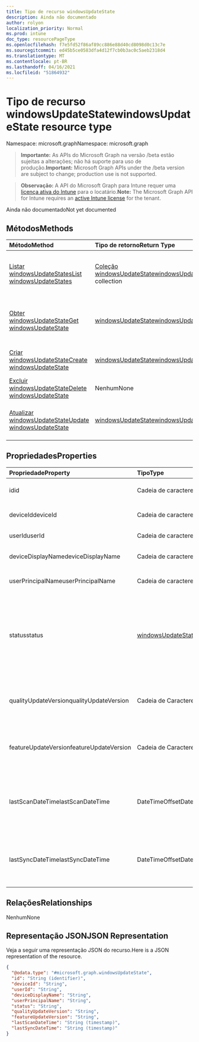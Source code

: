 ```yaml
---
title: Tipo de recurso windowsUpdateState
description: Ainda não documentado
author: rolyon
localization_priority: Normal
ms.prod: intune
doc_type: resourcePageType
ms.openlocfilehash: f7e5fd52f86af89cc886e88d40cd8098d0c13c7e
ms.sourcegitcommit: ed45b5ce0583dfa4d12f7cb0b3ac0c5aeb2318d4
ms.translationtype: MT
ms.contentlocale: pt-BR
ms.lasthandoff: 04/16/2021
ms.locfileid: "51864932"
---
```

# <a name="windowsupdatestate-resource-type"></a><span data-ttu-id="7725f-103">Tipo de recurso windowsUpdateState</span><span class="sxs-lookup"><span data-stu-id="7725f-103">windowsUpdateState resource type</span></span>

<span data-ttu-id="7725f-104">Namespace: microsoft.graph</span><span class="sxs-lookup"><span data-stu-id="7725f-104">Namespace: microsoft.graph</span></span>

> <span data-ttu-id="7725f-105">**Importante:** As APIs do Microsoft Graph na versão /beta estão sujeitas a alterações; não há suporte para uso de produção.</span><span class="sxs-lookup"><span data-stu-id="7725f-105">**Important:** Microsoft Graph APIs under the /beta version are subject to change; production use is not supported.</span></span>

> <span data-ttu-id="7725f-106">**Observação:** A API do Microsoft Graph para Intune requer uma [licença ativa do Intune](https://go.microsoft.com/fwlink/?linkid=839381) para o locatário.</span><span class="sxs-lookup"><span data-stu-id="7725f-106">**Note:** The Microsoft Graph API for Intune requires an [active Intune license](https://go.microsoft.com/fwlink/?linkid=839381) for the tenant.</span></span>

<span data-ttu-id="7725f-107">Ainda não documentado</span><span class="sxs-lookup"><span data-stu-id="7725f-107">Not yet documented</span></span>

## <a name="methods"></a><span data-ttu-id="7725f-108">Métodos</span><span class="sxs-lookup"><span data-stu-id="7725f-108">Methods</span></span>
|<span data-ttu-id="7725f-109">Método</span><span class="sxs-lookup"><span data-stu-id="7725f-109">Method</span></span>|<span data-ttu-id="7725f-110">Tipo de retorno</span><span class="sxs-lookup"><span data-stu-id="7725f-110">Return Type</span></span>|<span data-ttu-id="7725f-111">Descrição</span><span class="sxs-lookup"><span data-stu-id="7725f-111">Description</span></span>|
|:---|:---|:---|
|[<span data-ttu-id="7725f-112">Listar windowsUpdateStates</span><span class="sxs-lookup"><span data-stu-id="7725f-112">List windowsUpdateStates</span></span>](../api/intune-shared-windowsupdatestate-list.md)|<span data-ttu-id="7725f-113">[Coleção windowsUpdateState](../resources/intune-shared-windowsupdatestate.md)</span><span class="sxs-lookup"><span data-stu-id="7725f-113">[windowsUpdateState](../resources/intune-shared-windowsupdatestate.md) collection</span></span>|<span data-ttu-id="7725f-114">Listar propriedades e relações dos [objetos windowsUpdateState.](../resources/intune-shared-windowsupdatestate.md)</span><span class="sxs-lookup"><span data-stu-id="7725f-114">List properties and relationships of the [windowsUpdateState](../resources/intune-shared-windowsupdatestate.md) objects.</span></span>|
|[<span data-ttu-id="7725f-115">Obter windowsUpdateState</span><span class="sxs-lookup"><span data-stu-id="7725f-115">Get windowsUpdateState</span></span>](../api/intune-shared-windowsupdatestate-get.md)|[<span data-ttu-id="7725f-116">windowsUpdateState</span><span class="sxs-lookup"><span data-stu-id="7725f-116">windowsUpdateState</span></span>](../resources/intune-shared-windowsupdatestate.md)|<span data-ttu-id="7725f-117">Ler propriedades e relações do [objeto windowsUpdateState.](../resources/intune-shared-windowsupdatestate.md)</span><span class="sxs-lookup"><span data-stu-id="7725f-117">Read properties and relationships of the [windowsUpdateState](../resources/intune-shared-windowsupdatestate.md) object.</span></span>|
|[<span data-ttu-id="7725f-118">Criar windowsUpdateState</span><span class="sxs-lookup"><span data-stu-id="7725f-118">Create windowsUpdateState</span></span>](../api/intune-shared-windowsupdatestate-create.md)|[<span data-ttu-id="7725f-119">windowsUpdateState</span><span class="sxs-lookup"><span data-stu-id="7725f-119">windowsUpdateState</span></span>](../resources/intune-shared-windowsupdatestate.md)|<span data-ttu-id="7725f-120">Crie um novo [objeto windowsUpdateState.](../resources/intune-shared-windowsupdatestate.md)</span><span class="sxs-lookup"><span data-stu-id="7725f-120">Create a new [windowsUpdateState](../resources/intune-shared-windowsupdatestate.md) object.</span></span>|
|[<span data-ttu-id="7725f-121">Excluir windowsUpdateState</span><span class="sxs-lookup"><span data-stu-id="7725f-121">Delete windowsUpdateState</span></span>](../api/intune-shared-windowsupdatestate-delete.md)|<span data-ttu-id="7725f-122">Nenhum</span><span class="sxs-lookup"><span data-stu-id="7725f-122">None</span></span>|<span data-ttu-id="7725f-123">Exclui um [windowsUpdateState](../resources/intune-shared-windowsupdatestate.md).</span><span class="sxs-lookup"><span data-stu-id="7725f-123">Deletes a [windowsUpdateState](../resources/intune-shared-windowsupdatestate.md).</span></span>|
|[<span data-ttu-id="7725f-124">Atualizar windowsUpdateState</span><span class="sxs-lookup"><span data-stu-id="7725f-124">Update windowsUpdateState</span></span>](../api/intune-shared-windowsupdatestate-update.md)|[<span data-ttu-id="7725f-125">windowsUpdateState</span><span class="sxs-lookup"><span data-stu-id="7725f-125">windowsUpdateState</span></span>](../resources/intune-shared-windowsupdatestate.md)|<span data-ttu-id="7725f-126">Atualize as propriedades de um [objeto windowsUpdateState.](../resources/intune-shared-windowsupdatestate.md)</span><span class="sxs-lookup"><span data-stu-id="7725f-126">Update the properties of a [windowsUpdateState](../resources/intune-shared-windowsupdatestate.md) object.</span></span>|

## <a name="properties"></a><span data-ttu-id="7725f-127">Propriedades</span><span class="sxs-lookup"><span data-stu-id="7725f-127">Properties</span></span>
|<span data-ttu-id="7725f-128">Propriedade</span><span class="sxs-lookup"><span data-stu-id="7725f-128">Property</span></span>|<span data-ttu-id="7725f-129">Tipo</span><span class="sxs-lookup"><span data-stu-id="7725f-129">Type</span></span>|<span data-ttu-id="7725f-130">Descrição</span><span class="sxs-lookup"><span data-stu-id="7725f-130">Description</span></span>|
|:---|:---|:---|
|<span data-ttu-id="7725f-131">id</span><span class="sxs-lookup"><span data-stu-id="7725f-131">id</span></span>|<span data-ttu-id="7725f-132">Cadeia de caracteres</span><span class="sxs-lookup"><span data-stu-id="7725f-132">String</span></span>|<span data-ttu-id="7725f-133">Esta é a ID da entidade.</span><span class="sxs-lookup"><span data-stu-id="7725f-133">This is Id of the entity.</span></span>|
|<span data-ttu-id="7725f-134">deviceId</span><span class="sxs-lookup"><span data-stu-id="7725f-134">deviceId</span></span>|<span data-ttu-id="7725f-135">Cadeia de caracteres</span><span class="sxs-lookup"><span data-stu-id="7725f-135">String</span></span>|<span data-ttu-id="7725f-136">A id do dispositivo.</span><span class="sxs-lookup"><span data-stu-id="7725f-136">The id of the device.</span></span>|
|<span data-ttu-id="7725f-137">userId</span><span class="sxs-lookup"><span data-stu-id="7725f-137">userId</span></span>|<span data-ttu-id="7725f-138">Cadeia de caracteres</span><span class="sxs-lookup"><span data-stu-id="7725f-138">String</span></span>|<span data-ttu-id="7725f-139">A id do usuário.</span><span class="sxs-lookup"><span data-stu-id="7725f-139">The id of the user.</span></span>|
|<span data-ttu-id="7725f-140">deviceDisplayName</span><span class="sxs-lookup"><span data-stu-id="7725f-140">deviceDisplayName</span></span>|<span data-ttu-id="7725f-141">Cadeia de caracteres</span><span class="sxs-lookup"><span data-stu-id="7725f-141">String</span></span>|<span data-ttu-id="7725f-142">Nome de exibição do dispositivo.</span><span class="sxs-lookup"><span data-stu-id="7725f-142">Device display name.</span></span>|
|<span data-ttu-id="7725f-143">userPrincipalName</span><span class="sxs-lookup"><span data-stu-id="7725f-143">userPrincipalName</span></span>|<span data-ttu-id="7725f-144">Cadeia de caracteres</span><span class="sxs-lookup"><span data-stu-id="7725f-144">String</span></span>|<span data-ttu-id="7725f-145">Nome principal do usuário.</span><span class="sxs-lookup"><span data-stu-id="7725f-145">User principal name.</span></span>|
|<span data-ttu-id="7725f-146">status</span><span class="sxs-lookup"><span data-stu-id="7725f-146">status</span></span>|[<span data-ttu-id="7725f-147">windowsUpdateStatus</span><span class="sxs-lookup"><span data-stu-id="7725f-147">windowsUpdateStatus</span></span>](../resources/intune-deviceconfig-windowsupdatestatus.md)|<span data-ttu-id="7725f-148">Status udpate do Windows.</span><span class="sxs-lookup"><span data-stu-id="7725f-148">Windows udpate status.</span></span> <span data-ttu-id="7725f-149">Os valores possíveis são: `upToDate`, `pendingInstallation`, `pendingReboot`, `failed`.</span><span class="sxs-lookup"><span data-stu-id="7725f-149">Possible values are: `upToDate`, `pendingInstallation`, `pendingReboot`, `failed`.</span></span>|
|<span data-ttu-id="7725f-150">qualityUpdateVersion</span><span class="sxs-lookup"><span data-stu-id="7725f-150">qualityUpdateVersion</span></span>|<span data-ttu-id="7725f-151">Cadeia de Caracteres</span><span class="sxs-lookup"><span data-stu-id="7725f-151">String</span></span>|<span data-ttu-id="7725f-152">A Versão de Atualização de Qualidade do dispositivo.</span><span class="sxs-lookup"><span data-stu-id="7725f-152">The Quality Update Version of the device.</span></span>|
|<span data-ttu-id="7725f-153">featureUpdateVersion</span><span class="sxs-lookup"><span data-stu-id="7725f-153">featureUpdateVersion</span></span>|<span data-ttu-id="7725f-154">Cadeia de Caracteres</span><span class="sxs-lookup"><span data-stu-id="7725f-154">String</span></span>|<span data-ttu-id="7725f-155">A versão atual de atualização de recursos do dispositivo.</span><span class="sxs-lookup"><span data-stu-id="7725f-155">The current feature update version of the device.</span></span>|
|<span data-ttu-id="7725f-156">lastScanDateTime</span><span class="sxs-lookup"><span data-stu-id="7725f-156">lastScanDateTime</span></span>|<span data-ttu-id="7725f-157">DateTimeOffset</span><span class="sxs-lookup"><span data-stu-id="7725f-157">DateTimeOffset</span></span>|<span data-ttu-id="7725f-158">A data em que o Agente do Windows Update fez uma verificação bem-sucedida.</span><span class="sxs-lookup"><span data-stu-id="7725f-158">The date time that the Windows Update Agent did a successful scan.</span></span>|
|<span data-ttu-id="7725f-159">lastSyncDateTime</span><span class="sxs-lookup"><span data-stu-id="7725f-159">lastSyncDateTime</span></span>|<span data-ttu-id="7725f-160">DateTimeOffset</span><span class="sxs-lookup"><span data-stu-id="7725f-160">DateTimeOffset</span></span>|<span data-ttu-id="7725f-161">Última data em que o dispositivo sincroniza com o Microsoft Intune.</span><span class="sxs-lookup"><span data-stu-id="7725f-161">Last date time that the device sync with with Microsoft Intune.</span></span>|

## <a name="relationships"></a><span data-ttu-id="7725f-162">Relações</span><span class="sxs-lookup"><span data-stu-id="7725f-162">Relationships</span></span>
<span data-ttu-id="7725f-163">Nenhum</span><span class="sxs-lookup"><span data-stu-id="7725f-163">None</span></span>

## <a name="json-representation"></a><span data-ttu-id="7725f-164">Representação JSON</span><span class="sxs-lookup"><span data-stu-id="7725f-164">JSON Representation</span></span>
<span data-ttu-id="7725f-165">Veja a seguir uma representação JSON do recurso.</span><span class="sxs-lookup"><span data-stu-id="7725f-165">Here is a JSON representation of the resource.</span></span>
<!-- {
  "blockType": "resource",
  "keyProperty": "id",
  "@odata.type": "microsoft.graph.windowsUpdateState"
}
-->
``` json
{
  "@odata.type": "#microsoft.graph.windowsUpdateState",
  "id": "String (identifier)",
  "deviceId": "String",
  "userId": "String",
  "deviceDisplayName": "String",
  "userPrincipalName": "String",
  "status": "String",
  "qualityUpdateVersion": "String",
  "featureUpdateVersion": "String",
  "lastScanDateTime": "String (timestamp)",
  "lastSyncDateTime": "String (timestamp)"
}
```




